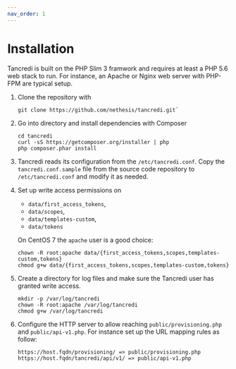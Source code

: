 ```yaml
---
nav_order: 1
---
```


# Installation

Tancredi is built on the PHP Slim 3 framwork and requires at least 
a PHP 5.6 web stack to run.  For instance, an Apache or Nginx web server 
with PHP-FPM are typical setup.

1. Clone the repository with 
       
       git clone https://github.com/nethesis/tancredi.git`

1. Go into directory and install dependencies with Composer

       cd tancredi
       curl -sS https://getcomposer.org/installer | php
       php composer.phar install

1. Tancredi reads its configuration from the `/etc/tancredi.conf`.
   Copy the `tancredi.conf.sample` file from the source code repository to `/etc/tancredi.conf` and
   modify it as needed. 

1. Set up write access permissions on 

   * `data/first_access_tokens`, 
   * `data/scopes`, 
   * `data/templates-custom`, 
   * `data/tokens`
   
   On CentOS 7 the `apache` user is a good choice:

       chown -R root:apache data/{first_access_tokens,scopes,templates-custom,tokens}
       chmod g+w data/{first_access_tokens,scopes,templates-custom,tokens}

1. Create a directory for log files and make sure the Tancredi user has granted write access.

       mkdir -p /var/log/tancredi
       chown -R root:apache /var/log/tancredi
       chmod g+w /var/log/tancredi

1. Configure the HTTP server to allow reaching `public/provisioning.php`
and `public/api-v1.php`. For instance set up the URL mapping rules as follow: 

       https://host.fqdn/provisioning/ => public/provisioning.php
       https://host.fqdn/tancredi/api/v1/ => public/api-v1.php

